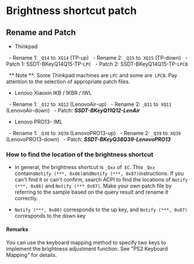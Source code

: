 # Brightness shortcut patch

## Rename and Patch

- Thinkpad

  - Rename 1: `_Q14` to` XQ14` (TP-up)
  - Rename 2: `_Q15` to` XQ15` (TP-down)
  - Patch 1: SSDT-BKeyQ14Q15-TP-`LPC`
  - Patch 2: SSDT-BKeyQ14Q15-TP-`LPCB`

  ** Note **: Some Thinkpad machines are `LPC` and some are` LPCB`. Pay attention to the selection of appropriate patch files.

- Lenovo Xiaoxin IKB / IKBR / IWL

  - Rename 1: `_Q12` to` XQ12` (LenovoAir-up)
  - Rename 2: `_Q11` to` XQ11` (LenovoAir-down)
  - Patch: ***SSDT-BKeyQ11Q12-LenAir***
  
- Lenovo PRO13- IML

  - Rename 1: `_Q38` to` XQ38` (LenovoPRO13-up)
  - Rename 2: `_Q39` to` XQ39` (LenovoPRO13-down)
  - Patch: ***SSDT-BKeyQ38Q39-LenovoPRO13***

### How to find the location of the brightness shortcut

- In general, the brightness shortcut is `_Qxx` of` EC`. This `_Qxx` contains` Notify (***, 0x86) `and` Notify (***, 0x87) `instructions. If you can't find it or can't confirm, search ACPI to find the locations of `Notify (***, 0x86)` and `Notify (*** 0x87)`. Make your own patch file by referring to the sample based on the query result and rename it correctly.

- `Notify (***, 0x86)` corresponds to the up key, and `Notify (***, 0x87)` corresponds to the down key

#### Remarks

You can use the keyboard mapping method to specify two keys to implement the brightness adjustment function. See "PS2 Keyboard Mapping" for details.
